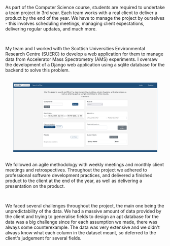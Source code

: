 As part of the Computer Science course, students are required to undertake a team project in 3rd year. Each team works with a real client to deliver a product by the end of the year. We have to manage the project by ourselves - this involves scheduling meetings, managing client expectations, delivering regular updates, and much more.

<br>

My team and I worked with the Scottish Universities Environmental Research Centre (SUERC) to develop a web application for them to manage data from Accelerator Mass Spectrometry (AMS) experiments. I oversaw the development of a Django web application using a sqlite database for the backend to solve this problem.

<br>

<div style="display: flex; justify-content: center;">
    <img src="/media/suerc.png" width="90%">
</div>

<br>

We followed an agile methodology with weekly meetings and monthly client meetings and retrospectives. Throughout the project we adhered to professional software development practices, and delivered a finished product to the client at the end of the year, as well as delivering a presentation on the product.

<br>

We faced several challenges throughout the project, the main one being the unpredictability of the data. We had a massive amount of data provided by the client and trying to generalise fields to design an apt database for the data was a big challenge since for each assumption we made, there was always some counterexample. The data was very extensive and we didn't always know what each column in the dataset meant, so deferred to the client's judgement for several fields.